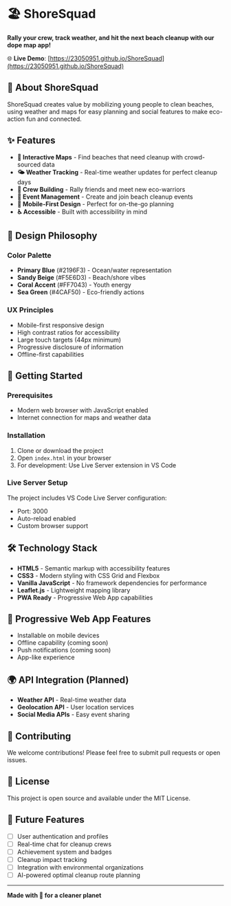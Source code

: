 # 🏖️ ShoreSquad

**Rally your crew, track weather, and hit the next beach cleanup with our dope map app!**

🌐 **Live Demo**: [https://23050951.github.io/ShoreSquad](https://23050951.github.io/ShoreSquad)

## 🌊 About ShoreSquad

ShoreSquad creates value by mobilizing young people to clean beaches, using weather and maps for easy planning and social features to make eco-action fun and connected.

## ✨ Features

- **📍 Interactive Maps** - Find beaches that need cleanup with crowd-sourced data
- **🌤️ Weather Tracking** - Real-time weather updates for perfect cleanup days
- **👥 Crew Building** - Rally friends and meet new eco-warriors
- **📅 Event Management** - Create and join beach cleanup events
- **📱 Mobile-First Design** - Perfect for on-the-go planning
- **♿ Accessible** - Built with accessibility in mind

## 🎨 Design Philosophy

### Color Palette
- **Primary Blue** (#2196F3) - Ocean/water representation
- **Sandy Beige** (#F5E6D3) - Beach/shore vibes
- **Coral Accent** (#FF7043) - Youth energy
- **Sea Green** (#4CAF50) - Eco-friendly actions

### UX Principles
- Mobile-first responsive design
- High contrast ratios for accessibility
- Large touch targets (44px minimum)
- Progressive disclosure of information
- Offline-first capabilities

## 🚀 Getting Started

### Prerequisites
- Modern web browser with JavaScript enabled
- Internet connection for maps and weather data

### Installation
1. Clone or download the project
2. Open `index.html` in your browser
3. For development: Use Live Server extension in VS Code

### Live Server Setup
The project includes VS Code Live Server configuration:
- Port: 3000
- Auto-reload enabled
- Custom browser support

## 🛠️ Technology Stack

- **HTML5** - Semantic markup with accessibility features
- **CSS3** - Modern styling with CSS Grid and Flexbox
- **Vanilla JavaScript** - No framework dependencies for performance
- **Leaflet.js** - Lightweight mapping library
- **PWA Ready** - Progressive Web App capabilities

## 📱 Progressive Web App Features

- Installable on mobile devices
- Offline capability (coming soon)
- Push notifications (coming soon)
- App-like experience

## 🌍 API Integration (Planned)

- **Weather API** - Real-time weather data
- **Geolocation API** - User location services
- **Social Media APIs** - Easy event sharing

## 🤝 Contributing

We welcome contributions! Please feel free to submit pull requests or open issues.

## 📄 License

This project is open source and available under the MIT License.

## 🌟 Future Features

- [ ] User authentication and profiles
- [ ] Real-time chat for cleanup crews
- [ ] Achievement system and badges
- [ ] Cleanup impact tracking
- [ ] Integration with environmental organizations
- [ ] AI-powered optimal cleanup route planning

---

**Made with 💚 for a cleaner planet**
